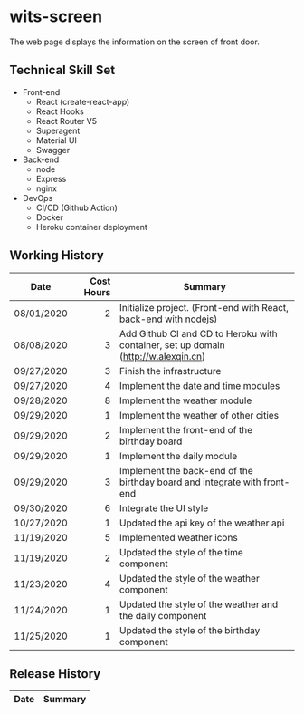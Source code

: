 # wits-screen
The web page displays the information on the screen of front door.

## Technical Skill Set
- Front-end
  * React (create-react-app)
  * React Hooks
  * React Router V5
  * Superagent
  * Material UI
  * Swagger
- Back-end
  * node
  * Express
  * nginx
- DevOps
  * CI/CD (Github Action)
  * Docker
  * Heroku container deployment

## Working History
Date | Cost Hours | Summary
---|---:|---
08/01/2020 | 2 | Initialize project. (Front-end with React, back-end with nodejs)
08/08/2020 | 3 | Add Github CI and CD to Heroku with container, set up domain (http://w.alexqin.cn)
09/27/2020 | 3 | Finish the infrastructure
09/27/2020 | 4 | Implement the date and time modules
09/28/2020 | 8 | Implement the weather module
09/29/2020 | 1 | Implement the weather of other cities
09/29/2020 | 2 | Implement the front-end of the birthday board
09/29/2020 | 1 | Implement the daily module
09/29/2020 | 3 | Implement the back-end of the birthday board and integrate with front-end
09/30/2020 | 6 | Integrate the UI style
10/27/2020 | 1 | Updated the api key of the weather api
11/19/2020 | 5 | Implemented weather icons
11/19/2020 | 2 | Updated the style of the time component
11/23/2020 | 4 | Updated the style of the weather component
11/24/2020 | 1 | Updated the style of the weather and the daily component
11/25/2020 | 1 | Updated the style of the birthday component

## Release History
Date | Summary
--- | ---
